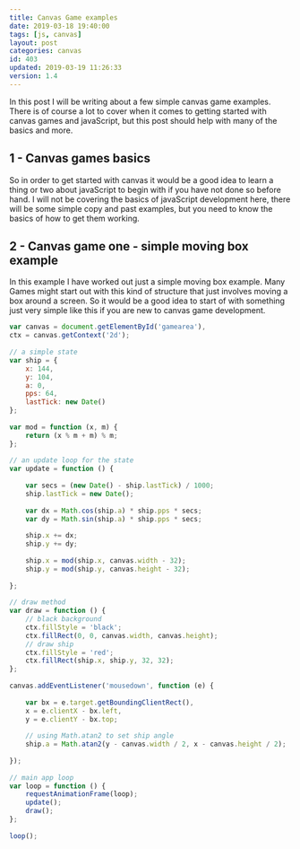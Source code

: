 ```yaml
---
title: Canvas Game examples
date: 2019-03-18 19:40:00
tags: [js, canvas]
layout: post
categories: canvas
id: 403
updated: 2019-03-19 11:26:33
version: 1.4
---
```


In this post I will be writing about a few simple canvas game examples. There is of course a lot to cover when it comes to getting started with canvas games and javaScript, but this post should help with many of the basics and more.

<!-- more -->

## 1 - Canvas games basics

So in order to get started with canvas it would be a good idea to learn a thing or two about javaScript to begin with if you have not done so before hand. I will not be covering the basics of javaScript development here, there will be some simple copy and past examples, but you need to know the basics of how to get them working.

## 2 - Canvas game one - simple moving box example

In this example I have worked out just a simple moving box example. Many Games might start out with this kind of structure that just involves moving a box around a screen. So it would be a good idea to start of with something just very simple like this if you are new to canvas game development.

```js
var canvas = document.getElementById('gamearea'),
ctx = canvas.getContext('2d');
 
// a simple state
var ship = {
    x: 144,
    y: 104,
    a: 0,
    pps: 64,
    lastTick: new Date()
};
 
var mod = function (x, m) {
    return (x % m + m) % m;
};
 
// an update loop for the state
var update = function () {
 
    var secs = (new Date() - ship.lastTick) / 1000;
    ship.lastTick = new Date();
 
    var dx = Math.cos(ship.a) * ship.pps * secs;
    var dy = Math.sin(ship.a) * ship.pps * secs;
 
    ship.x += dx;
    ship.y += dy;
 
    ship.x = mod(ship.x, canvas.width - 32);
    ship.y = mod(ship.y, canvas.height - 32);
 
};
 
// draw method
var draw = function () {
    // black background
    ctx.fillStyle = 'black';
    ctx.fillRect(0, 0, canvas.width, canvas.height);
    // draw ship
    ctx.fillStyle = 'red';
    ctx.fillRect(ship.x, ship.y, 32, 32);
};
 
canvas.addEventListener('mousedown', function (e) {
 
    var bx = e.target.getBoundingClientRect(),
    x = e.clientX - bx.left,
    y = e.clientY - bx.top;
 
    // using Math.atan2 to set ship angle
    ship.a = Math.atan2(y - canvas.width / 2, x - canvas.height / 2);
 
});
 
// main app loop
var loop = function () {
    requestAnimationFrame(loop);
    update();
    draw();
};
 
loop();
```